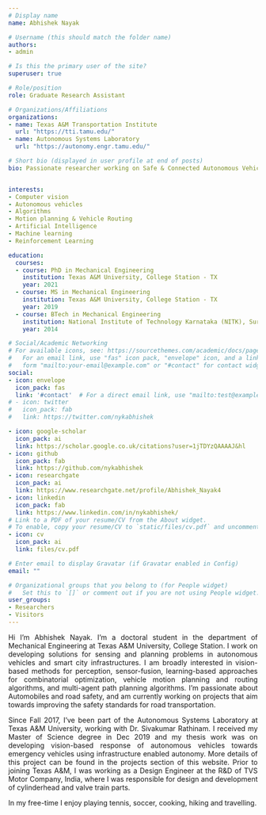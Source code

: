 ```yaml
---
# Display name
name: Abhishek Nayak

# Username (this should match the folder name)
authors:
- admin

# Is this the primary user of the site?
superuser: true

# Role/position
role: Graduate Research Assistant

# Organizations/Affiliations
organizations:
- name: Texas A&M Transportation Institute
  url: "https://tti.tamu.edu/"
- name: Autonomous Systems Laboratory
  url: "https://autonomy.engr.tamu.edu/"

# Short bio (displayed in user profile at end of posts)
bio: Passionate researcher working on Safe & Connected Autonomous Vehicles.


interests:
- Computer vision
- Autonomous vehicles
- Algorithms
- Motion planning & Vehicle Routing
- Artificial Intelligence
- Machine learning
- Reinforcement Learning

education:
  courses:
  - course: PhD in Mechanical Engineering
    institution: Texas A&M University, College Station - TX
    year: 2021
  - course: MS in Mechanical Engineering
    institution: Texas A&M University, College Station - TX
    year: 2019
  - course: BTech in Mechanical Engineering
    institution: National Institute of Technology Karnataka (NITK), Surathkal - India
    year: 2014

# Social/Academic Networking
# For available icons, see: https://sourcethemes.com/academic/docs/page-builder/#icons
#   For an email link, use "fas" icon pack, "envelope" icon, and a link in the
#   form "mailto:your-email@example.com" or "#contact" for contact widget.
social:
- icon: envelope
  icon_pack: fas
  link: '#contact'  # For a direct email link, use "mailto:test@example.org".
# - icon: twitter
#   icon_pack: fab
#   link: https://twitter.com/nykabhishek

- icon: google-scholar
  icon_pack: ai
  link: https://scholar.google.co.uk/citations?user=1jTDYzQAAAAJ&hl
- icon: github
  icon_pack: fab
  link: https://github.com/nykabhishek
- icon: researchgate
  icon_pack: ai
  link: https://www.researchgate.net/profile/Abhishek_Nayak4  
- icon: linkedin
  icon_pack: fab
  link: https://www.linkedin.com/in/nykabhishek/
# Link to a PDF of your resume/CV from the About widget.
# To enable, copy your resume/CV to `static/files/cv.pdf` and uncomment the lines below.
- icon: cv
  icon_pack: ai
  link: files/cv.pdf

# Enter email to display Gravatar (if Gravatar enabled in Config)
email: ""

# Organizational groups that you belong to (for People widget)
#   Set this to `[]` or comment out if you are not using People widget.
user_groups:
- Researchers
- Visitors
---
```


<div style="text-align: justify">

  Hi I’m Abhishek Nayak. I’m a doctoral student in the department of Mechanical Engineering at Texas A&M University, College Station. I work on developing solutions for sensing and planning problems in autonomous vehicles and smart city infrastructures. I am broadly interested in vision-based methods for perception, sensor-fusion, learning-based approaches for combinatorial optimization, vehicle motion planning and routing algorithms, and multi-agent path planning algorithms. I’m passionate about Automobiles and road safety, and am currently working on projects that aim towards improving the safety standards for road transportation.

  Since Fall 2017, I’ve been part of the Autonomous Systems Laboratory at Texas A&M University, working with Dr. Sivakumar Rathinam. I received my Master of Science degree in Dec 2019 and my thesis work was on developing vision-based response of autonomous vehicles towards emergency vehicles using infrastructure enabled autonomy. More details of this project can be found in the projects section of this website. Prior to joining Texas A&M, I was working as a Design Engineer at the R&D of TVS Motor Company, India, where I was responsible for design and development of cylinderhead and valve train parts.

  In my free-time I enjoy playing tennis, soccer, cooking, hiking and travelling.
  
  <!-- I've also been assosciated with the CAST group at Texas A&M working with Dr. Swaminathan Gopalswamy  -->

</div>
